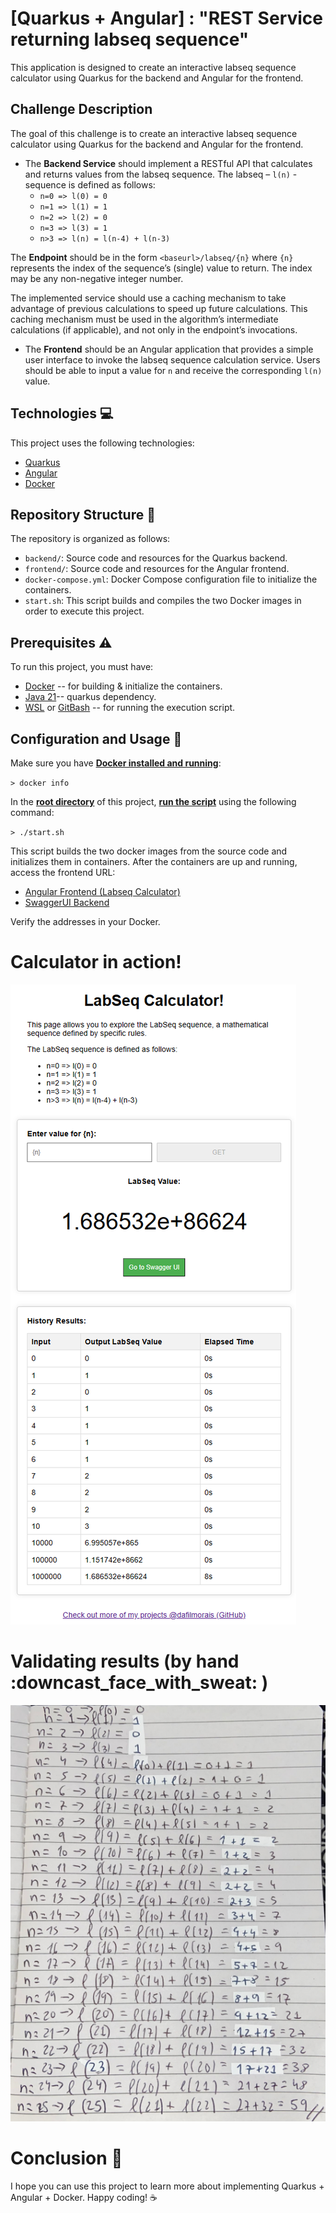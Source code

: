 # [Quarkus + Angular] : "REST Service returning labseq sequence"

This application is designed to create an interactive labseq sequence calculator using Quarkus for the backend and Angular for the frontend.

## Challenge Description

The goal of this challenge is to create an interactive labseq sequence calculator using Quarkus for the backend and Angular for the frontend.

- The **Backend Service** should implement a RESTful API that calculates and returns values from the labseq sequence. The labseq – `l(n)` - sequence is defined as follows:
  - `n=0 => l(0) = 0`
  - `n=1 => l(1) = 1`
  - `n=2 => l(2) = 0`
  - `n=3 => l(3) = 1`
  - `n>3 => l(n) = l(n-4) + l(n-3)`

The **Endpoint** should be in the form `<baseurl>/labseq/{n}` where `{n}` represents the index of the sequence’s (single) value to return. The index may be any non-negative integer number.

The implemented service should use a caching mechanism to take advantage of previous calculations to speed up future calculations. This caching mechanism must be used in the algorithm’s intermediate calculations (if applicable), and not only in the endpoint’s invocations.

- The **Frontend** should be an Angular application that provides a simple user interface to invoke the labseq sequence calculation service. Users should be able to input a value for `n` and receive the corresponding `l(n)` value.

## Technologies :computer:

This project uses the following technologies:
- [Quarkus](https://quarkus.io/)
- [Angular](https://angular.io/)
- [Docker](https://www.docker.com/)

## Repository Structure :construction:

The repository is organized as follows:

- `backend/`: Source code and resources for the Quarkus backend.
- `frontend/`: Source code and resources for the Angular frontend.
- `docker-compose.yml`: Docker Compose configuration file to initialize the containers.
- `start.sh`: This script builds and compiles the two Docker images in order to execute this project.

## Prerequisites :warning:

 To run this project, you must have:
-  [Docker](https://www.docker.com/) -- for building & initialize the containers.
-  [Java 21](https://www.oracle.com/java/technologies/downloads/)-- quarkus dependency.
-  [WSL](https://learn.microsoft.com/en-us/windows/wsl/install) or [GitBash](https://git-scm.com/downloads) -- for running the execution script.

## Configuration and Usage :wrench:

Make sure you have <b><u>Docker installed and running</u></b>: 

``> docker info`` 

 In the <b><u>root directory</u></b> of this project, <b><u>run the script</u></b> using the following command: 

``> ./start.sh`` 

 This script builds the two docker images from the source code and initializes them in containers. After the containers are up and running, access the frontend URL:
 
- [Angular Frontend (Labseq Calculator)](http://localhost)
- [SwaggerUI Backend](http://localhost:8080/q/swagger-ui/)

Verify the addresses in your Docker.

# Calculator in action!

![LabSeq Calculator](./docs/frontend.png)

# Validating results (by hand :downcast_face_with_sweat: )

![N25 by hand](./docs/n25.png)

# Conclusion :rocket:

I hope you can use this project to learn more about implementing Quarkus + Angular + Docker. Happy coding! :coffee:

